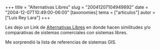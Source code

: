 +++
title = "Alternativas Libres"
slug = "20041207104949892"
date = "2004-12-07T10:49:00-06:00"
[taxonomies]
tema = ["articulos"]
autor = ["Luis Rey Lara"]
+++

Les dejo un Link de [Alternativas Libres](http://alts.homelinux.net/) en
donde hacen similitudes y/o comparativas de sistemas comerciales con
sistemas libres.

Me sorprendió la lista de referencias de sistemas GIS.

